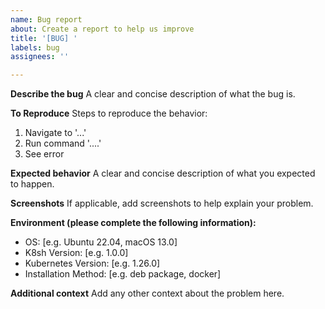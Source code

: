 ```yaml
---
name: Bug report
about: Create a report to help us improve
title: '[BUG] '
labels: bug
assignees: ''

---
```


**Describe the bug**
A clear and concise description of what the bug is.

**To Reproduce**
Steps to reproduce the behavior:
1. Navigate to '...'
2. Run command '....'
3. See error

**Expected behavior**
A clear and concise description of what you expected to happen.

**Screenshots**
If applicable, add screenshots to help explain your problem.

**Environment (please complete the following information):**
 - OS: [e.g. Ubuntu 22.04, macOS 13.0]
 - K8sh Version: [e.g. 1.0.0]
 - Kubernetes Version: [e.g. 1.26.0]
 - Installation Method: [e.g. deb package, docker]

**Additional context**
Add any other context about the problem here.
